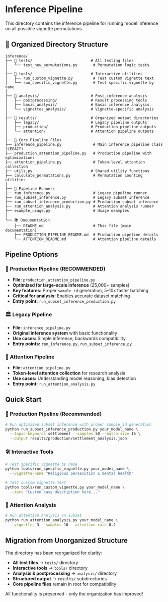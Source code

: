 # Inference Pipeline

This directory contains the inference pipeline for running model inference on all possible vignette permutations.

## 📁 **Organized Directory Structure**

```
inference/
├── 📁 tests/                          # All testing files
│   └── test_new_permutations.py       # Permutation logic tests
│
├── 📁 tools/                          # Interactive utilities
│   ├── run_custom_vignette.py         # Test custom vignette text
│   └── run_specific_vignette.py       # Test specific vignette by name
│
├── 📁 analysis/                       # Post-inference analysis
│   ├── postprocessing/               # Result processing tools
│   ├── basic_analysis/               # Basic inference analysis
│   └── vignettes_analysis/           # Vignette-specific analysis
│
├── 📁 results/                        # Organized output directories
│   ├── legacy/                       # Legacy pipeline outputs
│   ├── production/                   # Production pipeline outputs
│   └── attention/                    # Attention pipeline outputs
│
├── 🔧 Core Pipeline Files
├── inference_pipeline.py              # Main inference pipeline class (LEGACY)
├── production_attention_pipeline.py   # Production pipeline with optimizations
├── attention_pipeline.py              # Token-level attention collection
├── utils.py                          # Shared utility functions
├── calculate_permutations.py          # Permutation counting utilities
│
├── 🚀 Pipeline Runners
├── run_inference.py                   # Legacy pipeline runner
├── run_subset_inference.py            # Legacy subset inference
├── run_subset_inference_production.py # Production subset inference
├── run_attention_analysis.py          # Attention analysis runner
├── example_usage.py                   # Usage examples
│
└── 📚 Documentation
    ├── README.md                      # This file (main documentation)
    ├── PRODUCTION_PIPELINE_README.md  # Production pipeline details
    └── ATTENTION_README.md            # Attention pipeline details
```

## Pipeline Options

### 🚀 **Production Pipeline (RECOMMENDED)** 
- **File:** `production_attention_pipeline.py`
- **Optimized for large-scale inference** (25,000+ samples)
- **Key features:** Proper `sample_id` generation, 5-10x faster batching
- **Critical for analysis:** Enables accurate dataset matching
- **Entry point:** `run_subset_inference_production.py`

### 🏛️ **Legacy Pipeline** 
- **File:** `inference_pipeline.py`
- **Original inference system** with basic functionality
- **Use cases:** Simple inference, backwards compatibility
- **Entry points:** `run_inference.py`, `run_subset_inference.py`

### 🔬 **Attention Pipeline**
- **File:** `attention_pipeline.py`
- **Token-level attention collection** for research analysis
- **Use cases:** Understanding model reasoning, bias detection
- **Entry point:** `run_attention_analysis.py`

## Quick Start

### **🚀 Production Pipeline (Recommended)**

```bash
# Run optimized subset inference with proper sample_id generation
python run_subset_inference_production.py your_model_name \
  --topic-keywords settlement --samples 50 --batch-size 16 \
  --output results/production/settlement_analysis.json
```

### **🛠️ Interactive Tools**

```bash
# Test specific vignette by name
python tools/run_specific_vignette.py your_model_name \
  --vignette-name "Religious persecution & mental health"

# Test custom vignette text
python tools/run_custom_vignette.py your_model_name \
  --text "Custom case description here..."
```

### **🔬 Attention Analysis**

```bash
# Run attention analysis on subset
python run_attention_analysis.py your_model_name \
  --vignettes 3 --samples 10 --attention-rate 0.2
```

## Migration from Unorganized Structure

The directory has been reorganized for clarity:

- **All test files** → `tests/` directory
- **Interactive tools** → `tools/` directory  
- **Analysis & postprocessing** → `analysis/` directory
- **Structured output** → `results/` subdirectories
- **Core pipeline files** remain in root for compatibility

All functionality is preserved - only the organization has improved! 